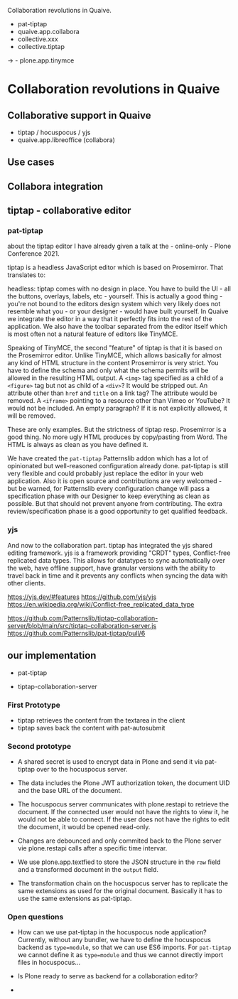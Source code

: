 Collaboration revolutions in Quaive.


- pat-tiptap
- quaive.app.collabora
- collective.xxx
- collective.tiptap


-> - plone.app.tinymce





# Collaboration revolutions in Quaive

## Collaborative support in Quaive

- tiptap / hocuspocus / yjs
- quaive.app.libreoffice (collabora)


## Use cases



## Collabora integration



## tiptap - collaborative editor


### pat-tiptap

about the tiptap editor I have already given a talk at the - online-only - Plone Conference 2021.

tiptap is a headless JavaScript editor which is based on Prosemirror. That translates to:

headless: tiptap comes with no design in place. You have to build the UI - all
the buttons, overlays, labels, etc - yourself. This is actually a good thing -
you're not bound to the editors design system which very likely does not
resemble what you - or your designer - would have built yourself. In Quaive we
integrate the editor in a way that it perfectly fits into the rest of the
application. We also have the toolbar separated from the editor itself which is
most often not a natural feature of editors like TinyMCE.

Speaking of TinyMCE, the second "feature" of tiptap is that it is based on the
Prosemirror editor. Unlike TinyMCE, which allows basically for almost any kind
of HTML structure in the content Prosemirror is very strict. You have to define
the schema and only what the schema permits will be allowed in the resulting
HTML output. A `<img>` tag specified as a child of a `<figure>` tag but not as
child of a `<div>`? It would be stripped out. An attribute other than `href` and
`title` on a link tag? The attribute would be removed. A `<iframe>` pointing to a
resource other than Vimeo or YouTube? It would not be included. An empty
paragraph? If it is not explicitly allowed, it will be removed.

These are only examples. But the strictness of tiptap resp. Prosemirror is a
good thing. No more ugly HTML produces by copy/pasting from Word. The HTML is
always as clean as you have defined it.

We have created the `pat-tiptap` Patternslib addon which has a lot of
opinionated but well-reasoned configuration already done. pat-tiptap is still
very flexible and could probably just replace the editor in your web
application. Also it is open source and contributions are very welcomed - but
be warned, for Patternslib every configuration change will pass a specification
phase with our Designer to keep everything as clean as possible. But that
should not prevent anyone from contributing. The extra review/specification
phase is a good opportunity to get qualified feedback.

### yjs

And now to the collaboration part. tiptap has integrated the yjs shared editing
framework. yjs is a framework providing "CRDT" types, Conflict-free replicated
data types. This allows for datatypes to sync automatically over the web, have
offline support, have granular versions with the ability to travel back in time
and it prevents any conflicts when syncing the data with other clients.

https://yjs.dev/#features
https://github.com/yjs/yjs
https://en.wikipedia.org/wiki/Conflict-free_replicated_data_type


https://github.com/Patternslib/tiptap-collaboration-server/blob/main/src/tiptap-collaboration-server.js
https://github.com/Patternslib/pat-tiptap/pull/6


## our implementation

- pat-tiptap 


- tiptap-collaboration-server


### First Prototype

- tiptap retrieves the content from the textarea in the client
- tiptap saves back the content with pat-autosubmit

### Second prototype

- A shared secret is used to encrypt data in Plone and send it via pat-tiptap
  over to the hocuspocus server.

- The data includes the Plone JWT authorization token, the document UID and the
  base URL of the document.

- The hocuspocus server communicates with plone.restapi to retrieve the
  document. If the connected user would not have the rights to view it, he
  would not be able to connect. If the user does not have the rights to edit
  the document, it would be opened read-only.

- Changes are debounced and only commited back to the Plone server vie
  plone.restapi calls after a specific time intervar.

- We use plone.app.textfied to store the JSON structure in the `raw` field and
  a transformed document in the `output` field.

- The transformation chain on the hocuspocus server has to replicate the same
  extensions as used for the original document. Basically it has to use the
  same extensions as pat-tiptap.



### Open questions

- How can we use pat-tiptap in the hocuspocus node application? Currently,
  without any bundler, we have to define the hocuspocus backend as
  `type=module`, so that we can use ES6 imports. For `pat-tiptap` we cannot
  define it as `type=module` and thus we cannot directly import files in
  hocuspocus...

- Is Plone ready to serve as backend for a collaboration editor?

- 


